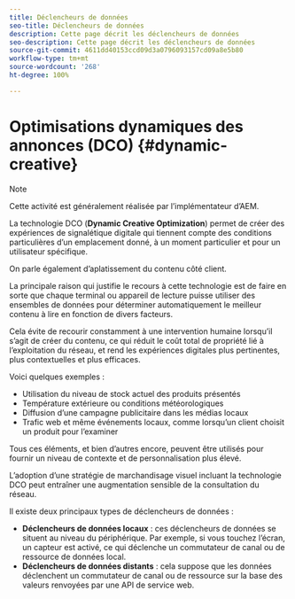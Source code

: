 ```yaml
---
title: Déclencheurs de données
seo-title: Déclencheurs de données
description: Cette page décrit les déclencheurs de données
seo-description: Cette page décrit les déclencheurs de données
source-git-commit: 4611dd40153ccd09d3a0796093157cd09a8e5b80
workflow-type: tm+mt
source-wordcount: '268'
ht-degree: 100%

---
```



# Optimisations dynamiques des annonces (DCO) {#dynamic-creative}

>[!NOTE]
>
>Cette activité est généralement réalisée par l’implémentateur d’AEM.

La technologie DCO (**Dynamic Creative Optimization**) permet de créer des expériences de signalétique digitale qui tiennent compte des conditions particulières d’un emplacement donné, à un moment particulier et pour un utilisateur spécifique.

On parle également d’aplatissement du contenu côté client.

La principale raison qui justifie le recours à cette technologie est de faire en sorte que chaque terminal ou appareil de lecture puisse utiliser des ensembles de données pour déterminer automatiquement le meilleur contenu à lire en fonction de divers facteurs.

Cela évite de recourir constamment à une intervention humaine lorsqu’il s’agit de créer du contenu, ce qui réduit le coût total de propriété lié à l’exploitation du réseau, et rend les expériences digitales plus pertinentes, plus contextuelles et plus efficaces.

Voici quelques exemples :

* Utilisation du niveau de stock actuel des produits présentés
* Température extérieure ou conditions météorologiques
* Diffusion d’une campagne publicitaire dans les médias locaux
* Trafic web et même événements locaux, comme lorsqu’un client choisit un produit pour l’examiner

Tous ces éléments, et bien d’autres encore, peuvent être utilisés pour fournir un niveau de contexte et de personnalisation plus élevé.

L’adoption d’une stratégie de marchandisage visuel incluant la technologie DCO peut entraîner une augmentation sensible de la consultation du réseau.

Il existe deux principaux types de déclencheurs de données :

* **Déclencheurs de données locaux** : ces déclencheurs de données se situent au niveau du périphérique. Par exemple, si vous touchez l’écran, un capteur est activé, ce qui déclenche un commutateur de canal ou de ressource de données local.
* **Déclencheurs de données distants** : cela suppose que les données déclenchent un commutateur de canal ou de ressource sur la base des valeurs renvoyées par une API de service web.

